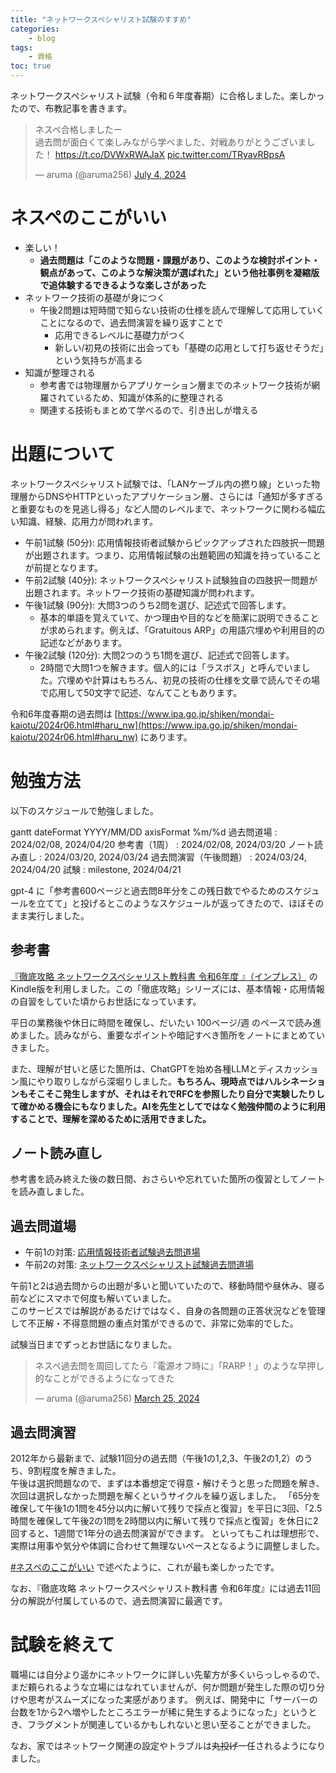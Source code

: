 ```yaml
---
title: "ネットワークスペシャリスト試験のすすめ"
categories:
    - blog
tags:
    - 資格
toc: true
---
```


ネットワークスペシャリスト試験（令和６年度春期）に合格しました。楽しかったので、布教記事を書きます。

<blockquote class="twitter-tweet"><p lang="ja" dir="ltr">ネスペ合格しましたー<br>過去問が面白くて楽しみながら学べました、対戦ありがとうございました！ <a href="https://t.co/DVWxRWAJaX">https://t.co/DVWxRWAJaX</a> <a href="https://t.co/TRyavRBpsA">pic.twitter.com/TRyavRBpsA</a></p>&mdash; aruma (@aruma256) <a href="https://twitter.com/aruma256/status/1808719064891879852?ref_src=twsrc%5Etfw">July 4, 2024</a></blockquote> <script async src="https://platform.twitter.com/widgets.js" charset="utf-8"></script>

<script async src="https://cdn.jsdelivr.net/npm/mermaid@10/dist/mermaid.min.js"></script>

# ネスペのここがいい

* 楽しい！
    * **過去問題は「このような問題・課題があり、このような検討ポイント・観点があって、このような解決策が選ばれた」という他社事例を凝縮版で追体験するできるような楽しさがあった**
* ネットワーク技術の基礎が身につく
    * 午後2問題は短時間で知らない技術の仕様を読んで理解して応用していくことになるので、過去問演習を繰り返すことで
        * 応用できるレベルに基礎力がつく
        * 新しい/初見の技術に出会っても「基礎の応用として打ち返せそうだ」という気持ちが高まる
* 知識が整理される
    * 参考書では物理層からアプリケーション層までのネットワーク技術が網羅されているため、知識が体系的に整理される
    * 関連する技術もまとめて学べるので、引き出しが増える

# 出題について

ネットワークスペシャリスト試験では、「LANケーブル内の撚り線」といった物理層からDNSやHTTPといったアプリケーション層、さらには「通知が多すぎると重要なものを見逃し得る」など人間のレベルまで、ネットワークに関わる幅広い知識、経験、応用力が問われます。

* 午前1試験 (50分): 応用情報技術者試験からピックアップされた四肢択一問題が出題されます。つまり、応用情報試験の出題範囲の知識を持っていることが前提となります。
* 午前2試験 (40分): ネットワークスペシャリスト試験独自の四肢択一問題が出題されます。ネットワーク技術の基礎知識が問われます。
* 午後1試験 (90分): 大問3つのうち2問を選び、記述式で回答します。
    * 基本的単語を覚えていて、かつ理由や目的などを簡潔に説明できることが求められます。例えば、「Gratuitous ARP」の用語穴埋めや利用目的の記述などがあります。
* 午後2試験 (120分): 大問2つのうち1問を選び、記述式で回答します。
    * 2時間で大問1つを解きます。個人的には「ラスボス」と呼んでいました。穴埋めや計算はもちろん、初見の技術の仕様を文章で読んでその場で応用して50文字で記述、なんてこともあります。

<!-- 最新の過去問へのリンクは以下 -->
令和6年度春期の過去問は [https://www.ipa.go.jp/shiken/mondai-kaiotu/2024r06.html#haru_nw](https://www.ipa.go.jp/shiken/mondai-kaiotu/2024r06.html#haru_nw) にあります。

# 勉強方法

以下のスケジュールで勉強しました。

<div class="mermaid">
gantt
    dateFormat YYYY/MM/DD
    axisFormat %m/%d
    過去問道場 : 2024/02/08, 2024/04/20
    参考書（1周） : 2024/02/08, 2024/03/20
    ノート読み直し : 2024/03/20, 2024/03/24
    過去問演習（午後問題） : 2024/03/24, 2024/04/20
    試験 : milestone, 2024/04/21
</div>

gpt-4 に「参考書600ページと過去問8年分をこの残日数でやるためのスケジュールを立てて」と投げるとこのようなスケジュールが返ってきたので、ほぼそのまま実行しました。

## 参考書

[『徹底攻略 ネットワークスペシャリスト教科書 令和6年度 』（インプレス）](https://book.impress.co.jp/books/1123101042) のKindle版を利用しました。この「徹底攻略」シリーズには、基本情報・応用情報の自習をしていた頃からお世話になっています。

平日の業務後や休日に時間を確保し、だいたい 100ページ/週 のペースで読み進めました。読みながら、重要なポイントや暗記すべき箇所をノートにまとめていきました。

また、理解が甘いと感じた箇所は、ChatGPTを始め各種LLMとディスカッション風にやり取りしながら深堀りしました。**もちろん、現時点ではハルシネーションもそこそこ発生しますが、それはそれでRFCを参照したり自分で実験したりして確かめる機会にもなりました。AIを先生としてではなく勉強仲間のように利用することで、理解を深めるために活用できました。**

## ノート読み直し

参考書を読み終えた後の数日間、おさらいや忘れていた箇所の復習としてノートを読み直しました。

## 過去問道場

* 午前1の対策: [応用情報技術者試験過去問道場](https://www.ap-siken.com/apkakomon.php)
* 午前2の対策: [ネットワークスペシャリスト試験過去問道場](https://www.nw-siken.com/nwkakomon.php)

午前1と2は過去問からの出題が多いと聞いていたので、移動時間や昼休み、寝る前などにスマホで何度も解いていました。  
このサービスでは解説があるだけではなく、自身の各問題の正答状況などを管理して不正解・不得意問題の重点対策ができるので、非常に効率的でした。

試験当日までずっとお世話になりました。

<blockquote class="twitter-tweet"><p lang="ja" dir="ltr">ネスペ過去問を周回してたら『電源オフ時に』「RARP！」のような早押し的なことができるようになってきた</p>&mdash; aruma (@aruma256) <a href="https://twitter.com/aruma256/status/1772231230446272554?ref_src=twsrc%5Etfw">March 25, 2024</a></blockquote> <script async src="https://platform.twitter.com/widgets.js" charset="utf-8"></script>

## 過去問演習

2012年から最新まで、試験11回分の過去問（午後1の1,2,3、午後2の1,2）のうち、9割程度を解きました。  
午後は選択問題なので、まずは本番想定で得意・解けそうと思った問題を解き、次回は選択しなかった問題を解くというサイクルを繰り返しました。
「65分を確保して午後1の1問を45分以内に解いて残りで採点と復習」を平日に3回、「2.5時間を確保して午後2の1問を2時間以内に解いて残りで採点と復習」を休日に2回すると、1週間で1年分の過去問演習ができます。
といってもこれは理想形で、実際は用事や気分や体調に合わせて無理ないペースとなるように調整しました。

[#ネスペのここがいい](#ネスペのここがいい) で述べたように、これが最も楽しかったです。

なお、『徹底攻略 ネットワークスペシャリスト教科書 令和6年度』には過去11回分の解説が付属しているので、過去問演習に最適です。

# 試験を終えて

職場には自分より遥かにネットワークに詳しい先輩方が多くいらっしゃるので、まだ頼られるような立場にはなれていませんが、何か問題が発生した際の切り分けや思考がスムーズになった実感があります。
例えば、開発中に「サーバーの台数を1から2へ増やしたところエラーが稀に発生するようになった」というとき、フラグメントが関連しているかもしれないと思い至ることができました。

なお、家ではネットワーク関連の設定やトラブルは~~丸投げ~~一任されるようになりました。
